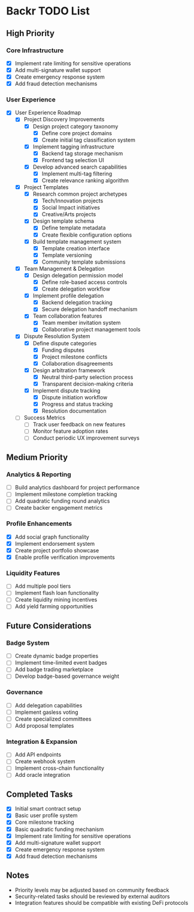 # Backr TODO List

## High Priority

### Core Infrastructure
- [x] Implement rate limiting for sensitive operations
- [x] Add multi-signature wallet support
- [x] Create emergency response system
- [x] Add fraud detection mechanisms

### User Experience
- [x] User Experience Roadmap
  - [x] Project Discovery Improvements
    - [x] Design project category taxonomy
      - [x] Define core project domains
      - [x] Create initial tag classification system
    - [x] Implement tagging infrastructure
      - [x] Backend tag storage mechanism
      - [x] Frontend tag selection UI
    - [x] Develop advanced search capabilities
      - [x] Implement multi-tag filtering
      - [x] Create relevance ranking algorithm
  - [x] Project Templates
    - [x] Research common project archetypes
      - [x] Tech/Innovation projects
      - [x] Social Impact initiatives
      - [x] Creative/Arts projects
    - [x] Design template schema
      - [x] Define template metadata
      - [x] Create flexible configuration options
    - [x] Build template management system
      - [x] Template creation interface
      - [x] Template versioning
      - [x] Community template submissions
  - [x] Team Management & Delegation
    - [x] Design delegation permission model
      - [x] Define role-based access controls
      - [x] Create delegation workflow
    - [x] Implement profile delegation
      - [x] Backend delegation tracking
      - [x] Secure delegation handoff mechanism
    - [x] Team collaboration features
      - [x] Team member invitation system
      - [x] Collaborative project management tools
  - [x] Dispute Resolution System
    - [x] Define dispute categories
      - [x] Funding disputes
      - [x] Project milestone conflicts
      - [x] Collaboration disagreements
    - [x] Design arbitration framework
      - [x] Neutral third-party selection process
      - [x] Transparent decision-making criteria
    - [x] Implement dispute tracking
      - [x] Dispute initiation workflow
      - [x] Progress and status tracking
      - [x] Resolution documentation
  - [ ] Success Metrics
    - [ ] Track user feedback on new features
    - [ ] Monitor feature adoption rates
    - [ ] Conduct periodic UX improvement surveys

## Medium Priority

### Analytics & Reporting
- [ ] Build analytics dashboard for project performance
- [ ] Implement milestone completion tracking
- [ ] Add quadratic funding round analytics
- [ ] Create backer engagement metrics

### Profile Enhancements
- [x] Add social graph functionality
- [x] Implement endorsement system
- [x] Create project portfolio showcase
- [x] Enable profile verification improvements

### Liquidity Features
- [ ] Add multiple pool tiers
- [ ] Implement flash loan functionality
- [ ] Create liquidity mining incentives
- [ ] Add yield farming opportunities

## Future Considerations

### Badge System
- [ ] Create dynamic badge properties
- [ ] Implement time-limited event badges
- [ ] Add badge trading marketplace
- [ ] Develop badge-based governance weight

### Governance
- [ ] Add delegation capabilities
- [ ] Implement gasless voting
- [ ] Create specialized committees
- [ ] Add proposal templates

### Integration & Expansion
- [ ] Add API endpoints
- [ ] Create webhook system
- [ ] Implement cross-chain functionality
- [ ] Add oracle integration

## Completed Tasks
- [x] Initial smart contract setup
- [x] Basic user profile system
- [x] Core milestone tracking
- [x] Basic quadratic funding mechanism
- [x] Implement rate limiting for sensitive operations
- [x] Add multi-signature wallet support
- [x] Create emergency response system
- [x] Add fraud detection mechanisms

## Notes
- Priority levels may be adjusted based on community feedback
- Security-related tasks should be reviewed by external auditors
- Integration features should be compatible with existing DeFi protocols
